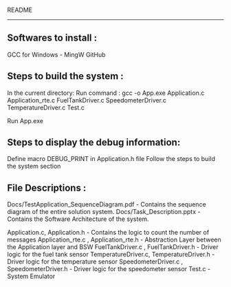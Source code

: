 README
***********

Softwares to install :
----------------------------
GCC for Windows - MingW
GitHub

Steps to build the system :
------------------------------
In the current directory:
Run command : gcc -o App.exe Application.c Application_rte.c FuelTankDriver.c SpeedometerDriver.c TemperatureDriver.c Test.c

Run App.exe


Steps to display the debug information:
------------------------------------------ 
Define macro DEBUG_PRINT in Application.h file
Follow the steps to build the system section

File Descriptions :
---------------------
Docs/TestApplication_SequenceDiagram.pdf - Contains the sequence diagram of the entire solution system.
Docs/Task_Description.pptx 				 - Contains the Software Architecture of the system.

Application.c, Application.h 				- Contains the logic to count the number of messages
Application_rte.c , Application_rte.h 		- Abstraction Layer between the Application layer and BSW
FuelTankDriver.c , FuelTankDriver.h 		- Driver logic for the fuel tank sensor
TemperatureDriver.c, TemperatureDriver.h 	- Driver logic for the temperature sensor
SpeedometerDriver.c , SpeedometerDriver.h 	- Driver logic for the speedometer sensor
Test.c 										- System Emulator
